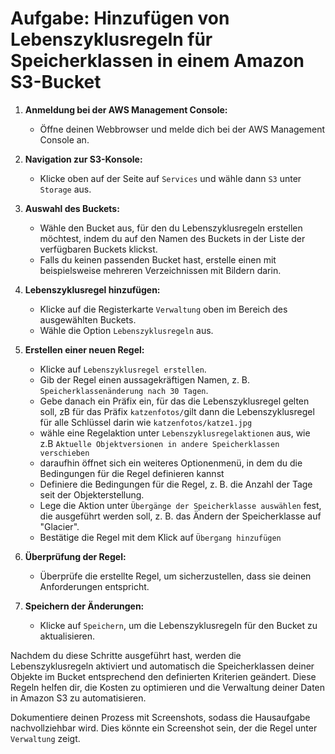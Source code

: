 # Aufgabe: Hinzufügen von Lebenszyklusregeln für Speicherklassen in einem Amazon S3-Bucket

1. **Anmeldung bei der AWS Management Console:**
   - Öffne deinen Webbrowser und melde dich bei der AWS Management Console an.

2. **Navigation zur S3-Konsole:**
   - Klicke oben auf der Seite auf `Services` und wähle dann `S3` unter `Storage` aus.

3. **Auswahl des Buckets:**
   - Wähle den Bucket aus, für den du Lebenszyklusregeln erstellen möchtest, indem du auf den Namen des Buckets in der Liste der verfügbaren Buckets klickst.
   - Falls du keinen passenden Bucket hast, erstelle einen mit beispielsweise mehreren Verzeichnissen mit Bildern darin.

4. **Lebenszyklusregel hinzufügen:**
   - Klicke auf die Registerkarte `Verwaltung` oben im Bereich des ausgewählten Buckets.
   - Wähle die Option `Lebenszyklusregeln` aus.

5. **Erstellen einer neuen Regel:**
   - Klicke auf `Lebenszyklusregel erstellen`.
   - Gib der Regel einen aussagekräftigen Namen, z. B. `Speicherklassenänderung nach 30 Tagen`.
   - Gebe danach ein Präfix ein, für das die Lebenszyklusregel gelten soll, zB für das Präfix `katzenfotos/`gilt dann die Lebenszyklusregel für alle Schlüssel darin wie `katzenfotos/katze1.jpg` 
   - wähle eine Regelaktion unter `Lebenszyklusregelaktionen` aus, wie z.B `Aktuelle Objektversionen in andere Speicherklassen verschieben`
   - daraufhin öffnet sich ein weiteres Optionenmenü, in dem du die Bedingungen für die Regel definieren kannst
   - Definiere die Bedingungen für die Regel, z. B. die Anzahl der Tage seit der Objekterstellung.
   - Lege die Aktion unter `Übergänge der Speicherklasse auswählen` fest, die ausgeführt werden soll, z. B. das Ändern der Speicherklasse auf "Glacier".
   - Bestätige die Regel mit dem Klick auf `Übergang hinzufügen`

6. **Überprüfung der Regel:**
   - Überprüfe die erstellte Regel, um sicherzustellen, dass sie deinen Anforderungen entspricht.

7. **Speichern der Änderungen:**
   - Klicke auf `Speichern`, um die Lebenszyklusregeln für den Bucket zu aktualisieren.

Nachdem du diese Schritte ausgeführt hast, werden die Lebenszyklusregeln aktiviert und automatisch die Speicherklassen deiner Objekte im Bucket entsprechend den definierten Kriterien geändert. Diese Regeln helfen dir, die Kosten zu optimieren und die Verwaltung deiner Daten in Amazon S3 zu automatisieren.

Dokumentiere deinen Prozess mit Screenshots, sodass die Hausaufgabe nachvollziehbar wird. Dies könnte ein Screenshot sein, der die Regel unter `Verwaltung` zeigt.